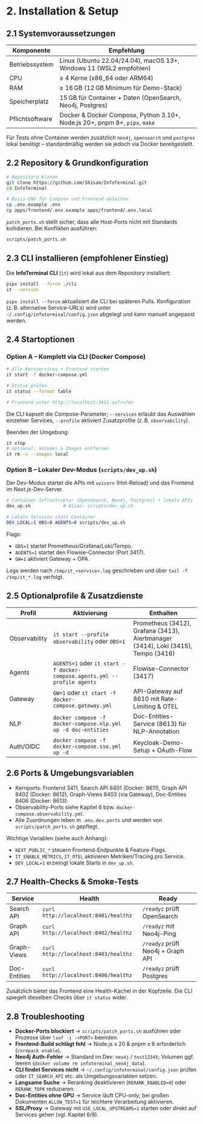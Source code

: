 # 2. Installation & Setup

## 2.1 Systemvoraussetzungen

| Komponente | Empfehlung |
| ---------- | ---------- |
| Betriebssystem | Linux (Ubuntu 22.04/24.04), macOS 13+, Windows 11 (WSL2 empfohlen) |
| CPU | ≥ 4 Kerne (x86_64 oder ARM64) |
| RAM | ≥ 16 GB (12 GB Minimum für Demo-Stack) |
| Speicherplatz | 15 GB für Container + Daten (OpenSearch, Neo4j, Postgres) |
| Pflichtsoftware | Docker & Docker Compose, Python 3.10+, Node.js 20+, pnpm 8+, `pipx`, `make` |

Für Tests ohne Container werden zusätzlich `neo4j`, `opensearch` und `postgres` lokal benötigt – standardmäßig werden sie jedoch via Docker bereitgestellt.

## 2.2 Repository & Grundkonfiguration

```bash
# Repository klonen
git clone https://github.com/161sam/InfoTerminal.git
cd InfoTerminal

# Basis-ENV für Compose und Frontend ableiten
cp .env.example .env
cp apps/frontend/.env.example apps/frontend/.env.local
```

`patch_ports.sh` stellt sicher, dass alle Host-Ports nicht mit Standards kollidieren. Bei Konflikten ausführen:

```bash
scripts/patch_ports.sh
```

## 2.3 CLI installieren (empfohlener Einstieg)

Die **InfoTerminal CLI** (`it`) wird lokal aus dem Repository installiert:

```bash
pipx install --force ./cli
it --version
```

`pipx install --force` aktualisiert die CLI bei späteren Pulls. Konfiguration (z. B. alternative Service-URLs) wird unter `~/.config/infoterminal/config.json` abgelegt und kann manuell angepasst werden.

## 2.4 Startoptionen

### Option A – Komplett via CLI (Docker Compose)

```bash
# Alle Kernservices + Frontend starten
it start -f docker-compose.yml

# Status prüfen
it status --format table

# Frontend unter http://localhost:3411 aufrufen
```

Die CLI kapselt die Compose-Parameter; `--services` erlaubt das Auswählen einzelner Services, `--profile` aktiviert Zusatzprofile (z. B. `observability`).

Beenden der Umgebung:

```bash
it stop
# optional: Volumes & Images entfernen
it rm -v --images local
```

### Option B – Lokaler Dev-Modus (`scripts/dev_up.sh`)

Der Dev-Modus startet die APIs mit `uvicorn` (Hot-Reload) und das Frontend im Next.js-Dev-Server.

```bash
# Container-Infrastruktur (OpenSearch, Neo4j, Postgres) + lokale APIs
dev_up.sh            # Alias: scripts/dev_up.sh

# Lokale Services statt Container
DEV_LOCAL=1 OBS=0 AGENTS=0 scripts/dev_up.sh
```

Flags:
- `OBS=1` startet Prometheus/Grafana/Loki/Tempo.
- `AGENTS=1` startet den Flowise-Connector (Port 3417).
- `GW=1` aktiviert Gateway + OPA.

Logs werden nach `/tmp/it_<service>.log` geschrieben und über `tail -f /tmp/it_*.log` verfolgt.

## 2.5 Optionalprofile & Zusatzdienste

| Profil | Aktivierung | Enthalten |
| ------ | ----------- | --------- |
| Observability | `it start --profile observability` oder `OBS=1` | Prometheus (3412), Grafana (3413), Alertmanager (3414), Loki (3415), Tempo (3416) |
| Agents | `AGENTS=1` oder `it start -f docker-compose.agents.yml --profile agents` | Flowise-Connector (3417) |
| Gateway | `GW=1` oder `it start -f docker-compose.gateway.yml` | API-Gateway auf 8610 mit Rate-Limiting & OTEL |
| NLP | `docker compose -f docker-compose.nlp.yml up -d doc-entities` | Doc-Entities-Service (8613) für NLP-Annotation |
| Auth/OIDC | `docker compose -f docker-compose.sso.yml up -d` | Keycloak-Demo-Setup + OAuth-Flow |

## 2.6 Ports & Umgebungsvariablen

- Kernports: Frontend 3411, Search API 8401 (Docker: 8611), Graph API 8402 (Docker: 8612), Graph-Views 8403 (via Gateway), Doc-Entities 8406 (Docker: 8613).
- Observability-Ports siehe Kapitel 6 bzw. `docker-compose.observability.yml`.
- Alle Zuordnungen leben in `.env.dev.ports` und werden von `scripts/patch_ports.sh` gepflegt.

Wichtige Variablen (siehe auch Anhang):
- `NEXT_PUBLIC_*` steuern Frontend-Endpunkte & Feature-Flags.
- `IT_ENABLE_METRICS`, `IT_OTEL` aktivieren Metriken/Tracing pro Service.
- `DEV_LOCAL=1` erzwingt lokale Starts in `dev_up.sh`.

## 2.7 Health-Checks & Smoke-Tests

| Service | Health | Ready |
| ------- | ------ | ----- |
| Search API | `curl http://localhost:8401/healthz` | `/readyz` prüft OpenSearch |
| Graph API | `curl http://localhost:8402/healthz` | `/readyz` mit Neo4j-Ping |
| Graph-Views | `curl http://localhost:8403/healthz` | `/readyz` prüft Neo4j + Graph API |
| Doc-Entities | `curl http://localhost:8406/healthz` | `/readyz` prüft Postgres | 

Zusätzlich bietet das Frontend eine Health-Kachel in der Kopfzeile. Die CLI spiegelt dieselben Checks über `it status` wider.

## 2.8 Troubleshooting

- **Docker-Ports blockiert** → `scripts/patch_ports.sh` ausführen oder Prozesse über `lsof -i :<PORT>` beenden.
- **Frontend-Build schlägt fehl** → Node.js ≥ 20 & pnpm ≥ 8 erforderlich (`corepack enable`).
- **Neo4j Auth-Fehler** → Standard im Dev: `neo4j` / `test12345`; Volumen ggf. leeren (`docker volume rm infoterminal_neo4j_data`).
- **CLI findet Services nicht** → `~/.config/infoterminal/config.json` prüfen oder `IT_SEARCH_API` etc. als Umgebungsvariablen setzen.
- **Langsame Suche** → Reranking deaktivieren (`RERANK_ENABLED=0`) oder `RERANK_TOPK` reduzieren.
- **Doc-Entities ohne GPU** → Service läuft CPU-only; bei großen Dokumenten `ALLOW_TEST=1` für leichtere Verarbeitung aktivieren.
- **SSL/Proxy** → Gateway mit `USE_LOCAL_UPSTREAMS=1` starten oder direkt auf Services gehen (vgl. Kapitel 6/9).
